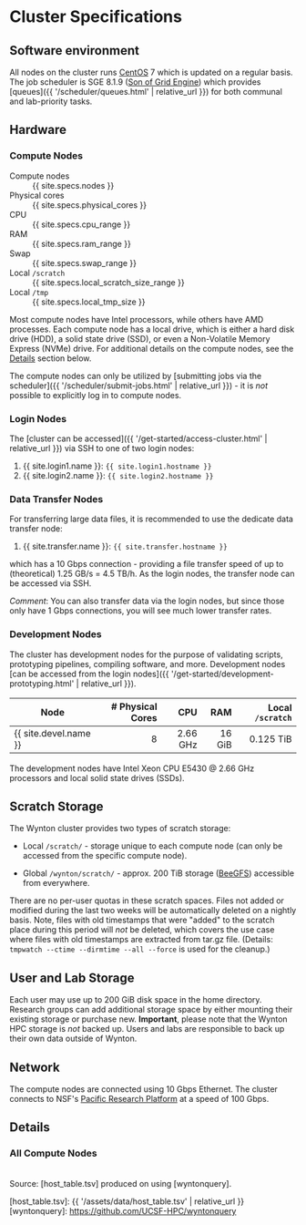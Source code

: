 # Cluster Specifications

## Software environment

All nodes on the cluster runs [CentOS] 7 which is updated on a regular basis.
The job scheduler is SGE 8.1.9 ([Son of Grid Engine]) which provides [queues]({{ '/scheduler/queues.html' | relative_url }}) for both communal and lab-priority tasks.


## Hardware

### Compute Nodes

<dl id="hosttable-summary" class="dl-horizontal">
  <dt>Compute nodes</dt><dd id="hosttable-summary-nodes">{{ site.specs.nodes }}</dd>
  <dt>Physical cores</dt><dd id="hosttable-summary-cores">{{ site.specs.physical_cores }}</dd>
  <dt>CPU</dt><dd id="hosttable-summary-cpu">{{ site.specs.cpu_range }}</dd>
  <dt>RAM</dt><dd id="hosttable-summary-ram">{{ site.specs.ram_range }}</dd>
  <dt>Swap</dt><dd id="hosttable-summary-ram">{{ site.specs.swap_range }}</dd>
  <dt>Local <code>/scratch</code></dt><dd id="hosttable-summary-scratch">{{ site.specs.local_scratch_size_range }}</dd>
  <dt>Local <code>/tmp</code></dt><dd id="hosttable-summary-tmp">{{ site.specs.local_tmp_size }}</dd>
</dl>

Most compute nodes have Intel processors, while others have AMD processes.  Each compute node has a local drive, which is either a hard disk drive (HDD), a solid state drive (SSD), or even a Non-Volatile Memory Express (NVMe) drive.
For additional details on the compute nodes, see the <a href="#details">Details</a> section below.

The compute nodes can only be utilized by [submitting jobs via the scheduler]({{ '/scheduler/submit-jobs.html' | relative_url }}) - it is _not_ possible to explicitly log in to compute nodes.


### Login Nodes

The [cluster can be accessed]({{ '/get-started/access-cluster.html' | relative_url }}) via SSH to one of two login nodes:

1. {{ site.login1.name }}: `{{ site.login1.hostname }}`
2. {{ site.login2.name }}: `{{ site.login2.hostname }}`


### Data Transfer Nodes

For transferring large data files, it is recommended to use the dedicate data transfer node:

1. {{ site.transfer.name }}: `{{ site.transfer.hostname }}`

which has a 10 Gbps connection - providing a file transfer speed of up to (theoretical) 1.25 GB/s = 4.5 TB/h.  As the login nodes, the transfer node can be accessed via SSH.

_Comment_: You can also transfer data via the login nodes, but since those only have 1 Gbps connections, you will see much lower transfer rates.


### Development Nodes

The cluster has development nodes for the purpose of validating scripts, prototyping pipelines, compiling software, and more.  Development nodes [can be accessed from the login nodes]({{ '/get-started/development-prototyping.html' | relative_url }}).

Node                        | # Physical Cores |       CPU |      RAM | Local `/scratch` |
----------------------------|-----------------:|----------:|---------:|-----------------:|
{{ site.devel.name }} |                8 |  2.66 GHz |   16 GiB |        0.125 TiB |

The development nodes have Intel Xeon CPU E5430 @ 2.66 GHz processors and local solid state drives (SSDs).


## Scratch Storage

The Wynton cluster provides two types of scratch storage:

* Local `/scratch/` - <span id="hosttable-summary-scratch2"></span> storage unique to each compute node (can only be accessed from the specific compute node).

* Global `/wynton/scratch/` - approx. 200 TiB storage ([BeeGFS](https://www.beegfs.io/content/)) accessible from everywhere.

There are no per-user quotas in these scratch spaces.  Files not added or modified during the last two weeks will be automatically deleted on a nightly basis.  Note, files with old timestamps that were "added" to the scratch place during this period will _not_ be deleted, which covers the use case where files with old timestamps are extracted from tar.gz file.  (Details: `tmpwatch --ctime --dirmtime --all --force` is used for the cleanup.)


## User and Lab Storage

Each user may use up to 200 GiB disk space in the home directory.  Research groups can add additional storage space by either mounting their existing storage or purchase new.
**Important**, please note that the Wynton HPC storage is _not_ backed up.  Users and labs are responsible to back up their own data outside of Wynton.


## Network

The compute nodes are connected using 10 Gbps Ethernet.
The cluster connects to NSF's [Pacific Research Platform] at a speed of 100 Gbps.


## Details

### All Compute Nodes

<script src="https://d3js.org/d3.v3.min.js"><!-- ~150 kB --></script>
<script src="https://cdn.datatables.net/1.10.16/js/jquery.dataTables.min.js"><!-- ~80 kB --></script>
<script src="https://cdn.datatables.net/1.10.16/js/dataTables.bootstrap.min.js"><!-- 2 kB --></script>

<table id="hosttable">
</table>

<script type="text/javascript" charset="utf-8">
d3.text("{{ '/assets/data/host_table.tsv' | relative_url }}", "text/csv", function(host_table) {
  // extract date from header comments
  var timestamp = host_table.match(/^[#] Created on: [^\r\n]*[\r\n]+/mg, '')[0];
  timestamp = timestamp.replace(/^[#] Created on: /g, '');
  timestamp = timestamp.replace(/ [^ ]+/g, ''); // keep only the date
  timestamp = timestamp.trim();
  d3.select("#hosttable-timestamp").text(timestamp);

  // drop header comments
  host_table = host_table.replace(/^[#][^\r\n]*[\r\n]+/mg, '');
  host_table = d3.tsv.parse(host_table);

  d3.text("https://raw.githubusercontent.com/UCSF-HPC/wynton-slash2/master/status/qstat_nodes_in_state_au.tsv", "text/csv", function(host_status) {
    
    // drop header comments
    host_status = host_status.replace(/^[#][^\r\n]*[\r\n]+/mg, '');
    host_status = d3.tsv.parse(host_status);

    var table = d3.select("#hosttable");
    var thead, tbody, tfoot, tr, td, td_status;
    var value, value2;
    var cores = 0, coreMin = 1e9, coreMax = -1e9;
    var cpuMin = 1e9, cpuMax = -1e9;
    var ram = 0, ramMin = 1e9, ramMax = -1e9;
    var scratch = 0, scratchMin = 1e9, scratchMax = -1e9;
  
    /* For each row */
    var nodes = 0;
    host_table.forEach(function(row) {
      /* Ignore column on /tmp size, iff it exists */
      delete row["Local `/tmp`"];
    
      if (nodes == 0) {
        tr = table.append("thead").append("tr");
	tr.append("th").text("Status");
        for (key in row) {
          value = key.replace(/\`/g, "");
  	  tr.append("th").text(value);
        }
        tbody = table.append("tbody");
      }
      tr = tbody.append("tr");
      td_status = tr.append("td");
      for (key in row) {
        value = row[key];
        td = tr.append("td").text(value);
	if (key == "Node") {
	  value2 = host_status.filter(function(d) { return d.queuename == value });
	  if (value2.length > 0) {
            td_status.text("⚠");  // "⚠" or "✖"
//	  } else {
//            td_status.text("");
          }
        }
      }
  	
  	/* Cores */
  	value = parseInt(row["# Physical Cores"]);
  	cores += value;
  	if (value <= coreMin) coreMin = value;
  	if (value >= coreMax) coreMax = value;
  
  	/* CPU */
  	value = parseFloat(row["CPU"].match(/[\d.]+/));
  	if (value <= cpuMin) cpuMin = value;
  	if (value >= cpuMax) cpuMax = value;
  
  	/* RAM */
  	value = parseFloat(row["RAM"].match(/[\d.]+/));
  	ram += value;
  	if (value <= ramMin) ramMin = value;
  	if (value >= ramMax) ramMax = value;
  
  	/* Scratch */
  	value = parseFloat(row["Local `/scratch`"].match(/[\d.]+/));
  	scratch += value;
  	if (value <= scratchMin) scratchMin = value;
  	if (value >= scratchMax) scratchMax = value;
  
      nodes += 1;	
    });
  
    var addFooter = false;
    if (addFooter) tr = table.append("tfoot").append("tr");
    value = nodes + " nodes";
    if (addFooter) tr.append("td").text(value);
    d3.select("#hosttable-summary-nodes").text(value);
  
    value = cores + " cores (" + coreMin + "-" + coreMax + " cores/node, avg. " + (cores/nodes).toFixed(1) + " cores/node)";
    if (addFooter) tr.append("td").text(value);
    d3.select("#hosttable-summary-cores").text(value);
  
    value = cpuMin + "-" + cpuMax + " GHz";
    if (addFooter) tr.append("td").text(value);
    d3.select("#hosttable-summary-cpu").text(value);
  
    value = ramMin + "-" + ramMax + " GiB (avg. " + (ram/nodes).toFixed(1) + " GiB/node or " + (ram/cores).toFixed(1) + " GiB/core)";
    if (addFooter) tr.append("td").text(value);
    d3.select("#hosttable-summary-ram").text(value);
  
    value = scratchMin + "-" + scratchMax + " TiB";
    if (addFooter) tr.append("td").text(value);
    d3.select("#hosttable-summary-scratch2").text(value);
    value += " (avg. " + (scratch/nodes).toFixed(2) + " TiB/node or " + (scratch/cores).toFixed(3) + " TiB/core)";
    d3.select("#hosttable-summary-scratch").text(value);
  
    $(document).ready(function() {
      $('#hosttable').DataTable({
        "pageLength": 25,
	"order": [[ 1, "asc" ]]
  	});
    });
  });
});
</script>

Source: [host_table.tsv] produced on <span id="hosttable-timestamp"></span> using [wyntonquery].


<style>
table {
  margin-top: 2ex;
  margin-bottom: 2ex;
}
tfoot {
  border-top: 2px solid #000;
  font-weight: bold;
}
ttr:last-child { border-top: 2px solid #000; }
</style>

[CentOS]: https://www.centos.org/
[Son of Grid Engine]: https://arc.liv.ac.uk/trac/SGE
[Pacific Research Platform]: https://ucsdnews.ucsd.edu/pressrelease/nsf_gives_green_light_to_pacific_research_platform
[host_table.tsv]: {{ '/assets/data/host_table.tsv' | relative_url }}
[wyntonquery]: https://github.com/UCSF-HPC/wyntonquery
